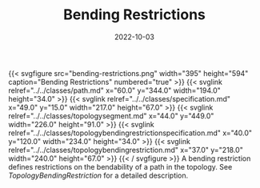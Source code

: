 ﻿---
title: Bending Restrictions
toc: false
type: specs
layout: diagram
date: "2022-10-03"
draft: false
specification: VEC
version: 2.0.1
documentType: "Recommendation"
elementType: Diagram
classes:
  - Path
  - Specification
  - TopologySegment
  - TopologyBendingRestrictionSpecification
  - TopologyBendingRestriction
menu:
  VEC-2.0.1:    
    parent: topology-and-geometry
    identifier: topology-and-geometry/bending-restrictions
    weight: 1009004 

# Prev/next pager order (if `docs_section_pager` enabled in `params.toml`)
weight: 1009004
---
{{< svgfigure src="bending-restrictions.png" width="395" height="594" caption="Bending Restrictions" numbered="true" >}}
  {{< svglink relref="../../classes/path.md" x="60.0" y="344.0" width="194.0" height="34.0" >}}
  {{< svglink relref="../../classes/specification.md" x="49.0" y="15.0" width="217.0" height="67.0" >}}
  {{< svglink relref="../../classes/topologysegment.md" x="44.0" y="449.0" width="226.0" height="91.0" >}}
  {{< svglink relref="../../classes/topologybendingrestrictionspecification.md" x="40.0" y="120.0" width="234.0" height="34.0" >}}
  {{< svglink relref="../../classes/topologybendingrestriction.md" x="37.0" y="218.0" width="240.0" height="67.0" >}}
{{< / svgfigure >}}
A bending restriction defines restrictions on the bendability of a path in the topology. See <i>TopologyBendingRestriction</i> for a detailed description.